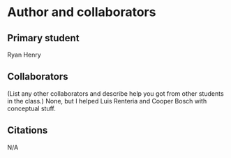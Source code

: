 Author and collaborators
========================

Primary student
---------------
Ryan Henry


Collaborators
-------------
(List any other collaborators and describe help you got from other students
in the class.)
None, but I helped Luis Renteria and Cooper Bosch with conceptual stuff.

Citations
---------
N/A
